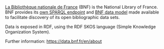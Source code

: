 [La Bibliothèque nationale de France](https://www.bnf.fr/) (BNF) is the National Library of France. BNF provides its [own SPARQL endpoint](https://linkedwiki.com/dataset/French_National_Library?lang=EN) and [BNF data model](https://linkedwiki.com/query/BNF_data_model) made available to facilitate discovery of its open bibliographic data sets.

Data is exposed in RDF, using the RDF SKOS language (Simple Knowledge Organization System).

Further information: https://data.bnf.fr/en/about